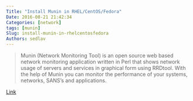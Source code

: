 ```yaml
---
Title: "Install Munin in RHEL/CentOS/Fedora"
Date: 2016-08-21 21:42:34
Categories: [network]
tags: [munin]
Slug: install-munin-in-rhelcentosfedora
Authors: sedlav
---
```


> Munin (Network Monitoring Tool) is an open source web based network monitoring application written in Perl that shows network usage of servers and services in graphical form using RRDtool. With the help of Munin you can monitor the performance of your systems, networks, SANS’s and applications.

[Link](http://www.tecmint.com/install-munin-network-monitoring-in-rhel-centos-fedora/)

